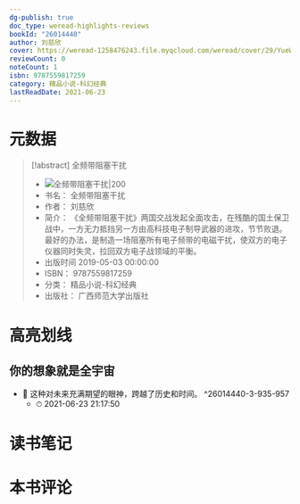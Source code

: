 ```yaml
---
dg-publish: true
doc_type: weread-highlights-reviews
bookId: "26014440"
author: 刘慈欣
cover: https://weread-1258476243.file.myqcloud.com/weread/cover/29/YueWen_26014440/t7_YueWen_26014440.jpg
reviewCount: 0
noteCount: 1
isbn: 9787559817259
category: 精品小说-科幻经典
lastReadDate: 2021-06-23
---
```

# 元数据
> [!abstract] 全频带阻塞干扰
> - ![ 全频带阻塞干扰|200](https://weread-1258476243.file.myqcloud.com/weread/cover/29/YueWen_26014440/t7_YueWen_26014440.jpg)
> - 书名： 全频带阻塞干扰
> - 作者： 刘慈欣
> - 简介： 《全频带阻塞干扰》两国交战发起全面攻击，在残酷的国土保卫战中，一方无力抵挡另一方由高科技电子制导武器的进攻，节节败退。最好的办法，是制造一场阻塞所有电子频带的电磁干扰，使双方的电子仪器同时失灵，拉回双方电子战领域的平衡。
> - 出版时间 2019-05-03 00:00:00
> - ISBN： 9787559817259
> - 分类： 精品小说-科幻经典
> - 出版社： 广西师范大学出版社

# 高亮划线

## 你的想象就是全宇宙


- 📌 这种对未来充满期望的眼神，跨越了历史和时间。 ^26014440-3-935-957
    - ⏱ 2021-06-23 21:17:50 
# 读书笔记

# 本书评论
